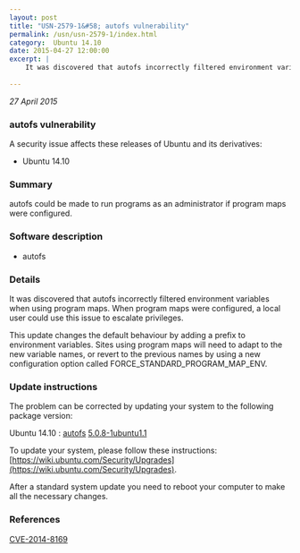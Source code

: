 ```yaml
---
layout: post
title: "USN-2579-1&#58; autofs vulnerability"
permalink: /usn/usn-2579-1/index.html
category:  Ubuntu 14.10
date: 2015-04-27 12:00:00
excerpt: |
    It was discovered that autofs incorrectly filtered environment variables when using program maps. When program maps were configured, a local user could use this issue to escalate privileges.
    
--- 
```

 
 

*27 April 2015*

### autofs vulnerability

A security issue affects these releases of Ubuntu and its derivatives:

* Ubuntu 14.10

### Summary

autofs could be made to run programs as an administrator if program maps were configured.

### Software description

* autofs 

### Details

It was discovered that autofs incorrectly filtered environment variables when using program maps. When program maps were configured, a local user could use this issue to escalate privileges.

This update changes the default behaviour by adding a prefix to environment variables. Sites using program maps will need to adapt to the new variable names, or revert to the previous names by using a new configuration option called FORCE_STANDARD_PROGRAM_MAP_ENV. 

### Update instructions

The problem can be corrected by updating your system to the following package version:

Ubuntu 14.10
 : [autofs](https://launchpad.net/ubuntu/+source/autofs) <span> [5.0.8-1ubuntu1.1](https://launchpad.net/ubuntu/+source/autofs/5.0.8-1ubuntu1.1) </span> 

To update your system, please follow these instructions: [https://wiki.ubuntu.com/Security/Upgrades](https://wiki.ubuntu.com/Security/Upgrades).

After a standard system update you need to reboot your computer to make all the necessary changes. 

### References

 
 [CVE-2014-8169](http://people.ubuntu.com/~ubuntu-security/cve/CVE-2014-8169)
 

